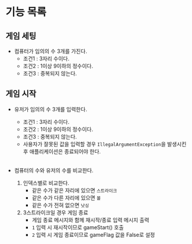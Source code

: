 # 기능 목록

## 게임 세팅
- 컴퓨터가 임의의 수 3개를 가진다.
  - 조건1 : 3자리 수이다.
  - 조건2 : 1이상 9이하의 정수이다.
  - 조건3 : 중복되지 않는다.

## 게임 시작
- 유저가 임의의 수 3개를 입력한다.
  - 조건1 : 3자리 수이다.
  - 조건2 : 1이상 9이하의 정수이다.
  - 조건3 : 중복되지 않는다.
  - 사용자가 잘못된 값을 입력할 경우 `IllegalArgumentException`을 발생시킨 후 애플리케이션은 종료되어야 한다.<br/><br/>

- 컴퓨터의 수와 유저의 수를 비교한다.
  1. 인덱스별로 비교한다.
     - 같은 수가 같은 자리에 있으면 `스트라이크`
     - 같은 수가 다른 자리에 있으면 `볼`
     - 같은 수가 전혀 없으면 `낫싱`
  2. 3스트라이크일 경우 게임 종료
     - 게임 종료 메시지와 함께 재시작/종료 입력 메시지 출력
     - `1` 입력 시 재시작이므로 gameStart() 호출
     - `2` 입력 시 게임 종료이므로 gameFlag 값을 False로 설정